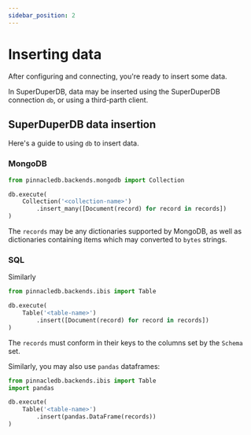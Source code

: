 ```yaml
---
sidebar_position: 2
---
```


# Inserting data

After configuring and connecting, you're ready to insert some data.

In SuperDuperDB, data may be inserted using the SuperDuperDB connection `db`, 
or using a third-parth client.

## SuperDuperDB data insertion

Here's a guide to using `db` to insert data.

### MongoDB

```python
from pinnacledb.backends.mongodb import Collection

db.execute(
    Collection('<collection-name>')
        .insert_many([Document(record) for record in records])
)
```

The `records` may be any dictionaries supported by MongoDB, as well as dictionaries
containing items which may converted to `bytes` strings.

### SQL

Similarly

```python
from pinnacledb.backends.ibis import Table

db.execute(
    Table('<table-name>')
        .insert([Document(record) for record in records])
)
```

The `records` must conform in their keys to the columns set by the `Schema` set.

Similarly, you may also use `pandas` dataframes:

```python
from pinnacledb.backends.ibis import Table
import pandas

db.execute(
    Table('<table-name>')
        .insert(pandas.DataFrame(records))
)
```